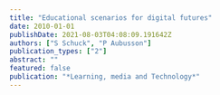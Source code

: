 ```yaml
---
title: "Educational scenarios for digital futures"
date: 2010-01-01
publishDate: 2021-08-03T04:08:09.191642Z
authors: ["S Schuck", "P Aubusson"]
publication_types: ["2"]
abstract: ""
featured: false
publication: "*Learning, media and Technology*"
---
```


